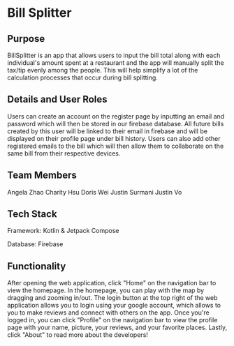 # Bill Splitter

## Purpose
BillSplitter is an app that allows users to input the bill total along with each individual's amount spent at a restaurant and the app will manually split the tax/tip evenly among the people. This will help simplify a lot of the calculation processes that occur during bill splitting.

## Details and User Roles
Users can create an account on the register page by inputting an email and password which will then be stored in our firebase database. All future bills created by this user will be linked to their email in firebase and will be displayed on their profile page under bill history. Users can also add other registered emails to the bill which will then allow them to collaborate on the same bill from their respective devices.

## Team Members
Angela Zhao
Charity Hsu
Doris Wei
Justin Surmani
Justin Vo

## Tech Stack

Framework: Kotlin & Jetpack Compose

Database: Firebase

## Functionality
After opening the web application, click "Home" on the navigation bar to view the homepage. In the homepage, you can play with the map by dragging and zooming in/out. The login button at the top right of the web application allows you to login using your google account, which allows to you to make reviews and connect with others on the app. Once you're logged in, you can click "Profile" on the navigation bar to view the profile page with your name, picture, your reviews, and your favorite places. Lastly, click "About" to read more about the developers!

